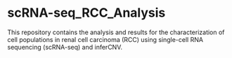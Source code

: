 # scRNA-seq_RCC_Analysis
This repository contains the analysis and results for the characterization of cell populations in renal cell carcinoma (RCC) using single-cell RNA sequencing (scRNA-seq) and inferCNV.

